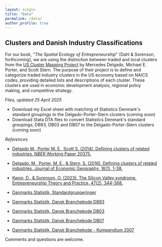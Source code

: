 ```yaml
---
layout: single
title: "Data"
permalink: /data/
author_profile: true
---
```


## Clusters and Danish Industry Classifications

For our book, "*The Spatial Ecology of Entrepreneurship*" (Dahl & Sorenson, forthcoming), we are using the distinction between traded and local clusters from the [US Cluster Mapping Project](https://www.isc.hbs.edu/about-michael-porter/affiliated-organizations-institutions/Pages/us-cluster-mapping-project.aspx) by Mercedes Delgado, Michael E. Porter, and Scott Stern. The purpose of their project is to define and categorize traded industry clusters in the US economy based on NAICS codes, providing detailed lists and descriptions of each cluster. These clusters are used in economic development analysis, regional policy making, and competitive strategy.

*Files, updated 25 April 2025*
- Download my Excel sheet with matching of Statistics Denmark's standard groupings to the Delgado-Porter-Stern clusters (coming soon)
- Download Stata DTA files to convert Statistics Denmark's standard groupings, DB93, DB03 and DB07 to the Delgado-Porter-Stern clusters (coming soon)

*References*
- [Delgado M., Porter M. E., Scott S. (2014). Defining clusters of related industries. NBER Working Paper 20375.](https://doi.org/10.1177/10.3386/w20375)
- [Delgado, M., Porter, M. E., & Stern, S. (2016). Defining clusters of related industries. Journal of Economic Geography, 16(1), 1-38.](https://doi.org/10.1093/jeg/lbv017)
- [Kwon, D., & Sorenson, O. (2023). The Silicon Valley syndrome. Entrepreneurship Theory and Practice, 47(2), 344-368.](https://doi.org/10.1177/10422587211050892)

- [Danmarks Statistik, Standardgrupperinger](https://www.dst.dk/da/Statistik/dokumentation/nomenklaturer/nr-branche)
- [Danmarks Statistik, Dansk Branchekode DB93](https://www.dst.dk/da/Statistik/dokumentation/nomenklaturer/db07?id=e5e14a4b-ba42-4b0f-9ca3-e69bbbeca923)
- [Danmarks Statistik, Dansk Branchekode DB03](https://www.dst.dk/da/Statistik/dokumentation/nomenklaturer/db07?id=a76ad226-6725-48fe-a990-aec844e64046)
- [Danmarks Statistik, Dansk Branchekode DB07](https://www.dst.dk/da/Statistik/dokumentation/nomenklaturer/db07)
- [Danmarks Statistik, Dansk Branchekode - Kompendium 2007](https://www.dst.dk/da/Statistik/nyheder-analyser-publ/Publikationer/VisPub?cid=11457)

Comments and questions are welcome.
